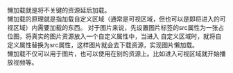 懒加载就是将不关键的资源延后加载。
<br>
懒加载的原理就是指加载自定义区域（通常是可视区域，但也可以是即将进入的可视区域）内需要加载的东西。
对于图片来说，先设置图片标签的src属性为一张占位图，将真实的图片资源放入一个自定义属性中，当进入
自定义区域时，就将自定义属性替换为src属性，这样图片就会去下载资源，实现图片懒加载。
<br>
懒加载不仅可以用于图片，也可以使用在别的资源上。比如进入可视区域就开始播放视频等。

